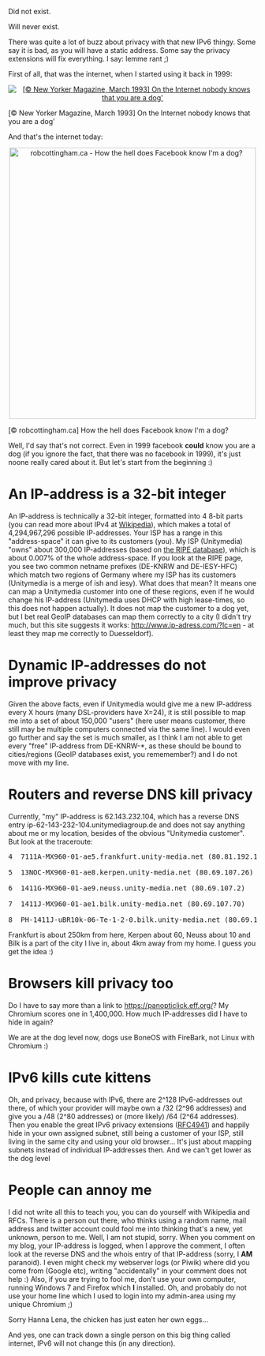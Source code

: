 <html><body><p>Did not exist.

Will never exist.

There was quite a lot of buzz about privacy with that new IPv6 thingy. Some say it is bad, as you will have a static address. Some say the privacy extensions will fix everything. I say: lemme rant ;)

First of all, that was the internet, when I started using it back in 1999:

</p><p style="text-align: center;"><a href="http://en.wikipedia.org/wiki/On_the_Internet,_nobody_knows_you're_a_dog"><img class="aligncenter" src="http://upload.wikimedia.org/wikipedia/en/f/f8/Internet_dog.jpg" alt=" [© New Yorker Magazine, March 1993] On the Internet nobody knows that you are a dog'"></a>

[© New Yorker Magazine, March 1993] On the Internet nobody knows that you are a dog'</p>

And that's the internet today:

<p style="text-align: center;"><a href="http://www.robcottingham.ca/cartoon/archive/your-friend-just-sniffed-you-sniff-back-yn/"><img class="aligncenter" src="http://www.robcottingham.ca/cartoon/wp-content/webcomic/noise-to-signal/2010.05.14.dog.png" alt="robcottingham.ca - How the hell does Facebook know I'm a dog?" width="500" height="550">

</a>[© robcottingham.ca] How the hell does Facebook know I'm a dog?</p>

<p style="text-align: left;">Well, I'd say that's not correct. Even in 1999 facebook <strong>could</strong> know you are a dog (if you ignore the fact, that there was no facebook in 1999), it's just noone really cared about it. But let's start from the beginning :)</p>

<h1>An IP-address is a 32-bit integer</h1>

<p style="text-align: left;">An IP-address is technically a 32-bit integer, formatted into 4 8-bit parts (you can read more about IPv4 at <a href="http://en.wikipedia.org/wiki/IPv4">Wikipedia</a>), which makes a total of 4,294,967,296 possible IP-addresses. Your ISP has a range in this "address-space" it can give to its customers (you). My ISP (Unitymedia) "owns" about 300,000 IP-addresses (based on <a href="http://www.db.ripe.net/whois?searchtext=UNITYMEDIA-MNT&amp;inverse_attributes=mnt-by&amp;form_type=simple">the RIPE database</a>), which is about 0.007% of the whole address-space. If you look at the RIPE page, you see two common netname prefixes (DE-KNRW and ﻿DE-IESY-HFC) which match two regions of Germany where my ISP has its customers (Unitymedia is a merge of ish and iesy). What does that mean? It means one can map a Unitymedia customer into one of these regions, even if he would change his IP-address (Unitymedia uses DHCP with high lease-times, so this does not happen actually). It does not map the customer to a dog yet, but I bet real GeoIP databases can map them correctly to a city (I didn't try much, but this site suggests it works: <a href="http://www.ip-adress.com/?lc=en">http://www.ip-adress.com/?lc=en</a> - at least they map me correctly to Duesseldorf).</p>

<h1>Dynamic IP-addresses do not improve privacy</h1>

<p style="text-align: left;">Given the above facts, even if Unitymedia would give me a new IP-address every X hours (many DSL-providers have X=24), it is still possible to map me into a set of about 150,000 "users" (here user means customer, there still may be multiple computers connected via the same line). I would even go further and say the set is much smaller, as I think I am not able to get every "free" IP-address from DE-KNRW-*, as these should be bound to cities/regions (GeoIP databases exist, you rememember?) and I do not move with my line.</p>

<h1>Routers and reverse DNS kill privacy</h1>

<p style="text-align: left;">Currently, "my" IP-address is 62.143.232.104, which has a reverse DNS entry ﻿ip-62-143-232-104.unitymediagroup.de and does not say anything about me or my location, besides of the obvious "Unitymedia customer". But look at the traceroute:</p>

<pre>4  7111A-MX960-01-ae5.frankfurt.unity-media.net (80.81.192.181)

5  13NOC-MX960-01-ae8.kerpen.unity-media.net (80.69.107.26)

6  1411G-MX960-01-ae9.neuss.unity-media.net (80.69.107.2)

7  1411J-MX960-01-ae1.bilk.unity-media.net (80.69.107.70)

8  PH-1411J-uBR10k-06-Te-1-2-0.bilk.unity-media.net (80.69.102.106)</pre>

Frankfurt is about 250km from here, Kerpen about 60, Neuss about 10 and Bilk is a part of the city I live in, about 4km away from my home. I guess you get the idea :)

<h1>Browsers kill privacy too</h1>

Do I have to say more than a link to <a href="https://panopticlick.eff.org/">https://panopticlick.eff.org/</a>? My Chromium scores one in 1,400,000. How much IP-addresses did I have to hide in again?

We are at the dog level now, dogs use BoneOS with FireBark, not Linux with Chromium :)

<h1>IPv6 kills cute kittens</h1>

Oh, and privacy, because with IPv6, there are 2^128 IPv6-addresses out there, of which your provider will maybe own a /32 (2^96 addresses) and give you a /48 (2^80 addresses) or (more likely) /64 (2^64 addresses). Then you enable the great IPv6 privacy extensions (<a href="http://tools.ietf.org/html/rfc4941">RFC4941</a>) and happily hide in your own assigned subnet, still being a customer of your ISP, still living in the same city and using your old browser... It's just about mapping subnets instead of individual IP-addresses then. And we can't get lower as the dog level

<h1>People can annoy me</h1>

I did not write all this to teach you, you can do yourself with Wikipedia and RFCs. There is a person out there, who thinks using a random name, mail address and twitter account could fool me into thinking that's a new, yet unknown, person to me. Well, I am not stupid, sorry. When you comment on my blog, your IP-address is logged, when I approve the comment, I often look at the reverse DNS and the whois entry of that IP-address (sorry, I <strong>AM</strong> paranoid). I even might check my webserver logs (or Piwik) where did you come from (Google etc), writing "accidentally" in your comment does not help :) Also, if you are trying to fool me, don't use your own computer, running Windows 7 and Firefox which <strong>I</strong> installed. Oh, and probably do not use your home line which I used to login into my admin-area using my unique Chromium ;)

Sorry Hanna Lena, the chicken has just eaten her own eggs...

And yes, one can track down a single person on this big thing called internet, IPv6 will not change this (in any direction).</body></html>